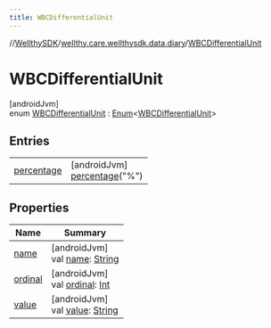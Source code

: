 ```yaml
---
title: WBCDifferentialUnit
---
```

//[WellthySDK](../../../index.html)/[wellthy.care.wellthysdk.data.diary](../index.html)/[WBCDifferentialUnit](index.html)



# WBCDifferentialUnit



[androidJvm]\
enum [WBCDifferentialUnit](index.html) : [Enum](https://kotlinlang.org/api/latest/jvm/stdlib/kotlin/-enum/index.html)&lt;[WBCDifferentialUnit](index.html)&gt;



## Entries


| | |
|---|---|
| [percentage](percentage/index.html) | [androidJvm]<br>[percentage](percentage/index.html)("%") |


## Properties


| Name | Summary |
|---|---|
| [name](../../wellthy.care.wellthysdk.utils/-google-fit-syncing-manager/-syncing-data-type/-s-t-e-p-s/index.html#-372974862%2FProperties%2F-1123460525) | [androidJvm]<br>val [name](../../wellthy.care.wellthysdk.utils/-google-fit-syncing-manager/-syncing-data-type/-s-t-e-p-s/index.html#-372974862%2FProperties%2F-1123460525): [String](https://kotlinlang.org/api/latest/jvm/stdlib/kotlin/-string/index.html) |
| [ordinal](../../wellthy.care.wellthysdk.utils/-google-fit-syncing-manager/-syncing-data-type/-s-t-e-p-s/index.html#-739389684%2FProperties%2F-1123460525) | [androidJvm]<br>val [ordinal](../../wellthy.care.wellthysdk.utils/-google-fit-syncing-manager/-syncing-data-type/-s-t-e-p-s/index.html#-739389684%2FProperties%2F-1123460525): [Int](https://kotlinlang.org/api/latest/jvm/stdlib/kotlin/-int/index.html) |
| [value](value.html) | [androidJvm]<br>val [value](value.html): [String](https://kotlinlang.org/api/latest/jvm/stdlib/kotlin/-string/index.html) |

